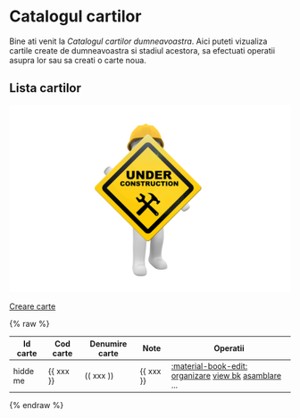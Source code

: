 <!-- #NOTE

    * page dedicated for books catalog

    * for Jinja fields processable @ server-side use `{% raw %} ... {% endraw %}` construction to remain in resulted HTML afer 1st compilation with mkdocs

 -->


# Catalogul cartilor

Bine ati venit la *Catalogul cartilor dumneavoastra*. Aici puteti vizualiza cartile create de dumneavoastra si stadiul acestora, sa efectuati operatii asupra lor sau sa creati o carte noua.




## Lista cartilor

![wip page](../pictures/under_maintenance.png) <!--#FIXME drop me when finish -->


<!-- #TODO plan for this page

* table with all books
* hidden col with book ID
* Read Upd Del opers on each line
* global NEW book button

* for opers use small icons (from material library) with link text, NOT BUTTONS as could have ugly appearance

-->




[Creare carte](newb/)

{% raw %}

| Id carte | Cod carte | Denumire carte | Note       | Operatii |
| -------- | --------- | -------------- | ---------- | ------- |
| hidde me | {{ xxx }} | (( xxx ))      | {{ xxx }} | [:material-book-edit:](edtb/) [organizare](orgm/) [view bk](prvb/) [asamblare](dplb/) ... |

{% endraw %}



